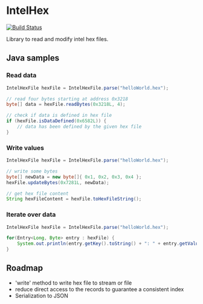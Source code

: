 # IntelHex
[![Build Status](https://app.travis-ci.com/Luncher91/IntelHex.svg?branch=main)](https://app.travis-ci.com/Luncher91/IntelHex)

Library to read and modify intel hex files.

## Java samples

### Read data

```java
IntelHexFile hexFile = IntelHexFile.parse("helloWorld.hex");

// read four bytes starting at address 0x3218
byte[] data = hexFile.readBytes(0x3218L, 4);

// check if data is defined in hex file
if (hexFile.isDataDefined(0x6582L)) {
	// data has been defined by the given hex file
}
```

### Write values

```java
IntelHexFile hexFile = IntelHexFile.parse("helloWorld.hex");

// write some bytes
byte[] newData = new byte[]{ 0x1, 0x2, 0x3, 0x4 };
hexFile.updateBytes(0x7281L, newData);

// get hex file content
String hexFileContent = hexFile.toHexFileString();
```

### Iterate over data

```java
IntelHexFile hexFile = IntelHexFile.parse("helloWorld.hex");

for(Entry<Long, Byte> entry : hexFile) {
	System.out.println(entry.getKey().toString() + ": " + entry.getValue());
}
```

## Roadmap

* 'write' method to write hex file to stream or file
* reduce direct access to the records to guarantee a consistent index
* Serialization to JSON

